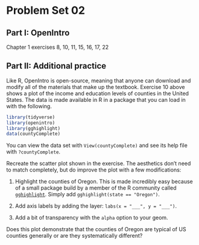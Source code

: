 Problem Set 02
================

## Part I: OpenIntro

Chapter 1 exercises 8, 10, 11, 15, 16, 17, 22

## Part II: Additional practice

Like R, OpenIntro is open-source, meaning that anyone can download and
modify all of the materials that make up the textbook. Exercise 10 above
shows a plot of the income and education levels of counties in the
United States. The data is made available in R in a package that you can
load in with the following.

``` r
library(tidyverse)
library(openintro)
library(gghighlight)
data(countyComplete)
```

You can view the data set with `View(countyComplete)` and see its help
file with `?countyComplete`.

Recreate the scatter plot shown in the exercise. The aesthetics don’t
need to match completely, but do improve the plot with a few
modifications:

1.  Highlight the counties of Oregon. This is made incredibly easy
    because of a small package build by a member of the R community
    called
    [`gghighlight`](https://yutannihilation.github.io/gghighlight/articles/gghighlight.html).
    Simply add `gghighlight(state == "Oregon")`.

2.  Add axis labels by adding the layer: `labs(x = "___", y = "___")`.

3.  Add a bit of transparency with the `alpha` option to your geom.

Does this plot demonstrate that the counties of Oregon are typical of US
counties generally or are they systematically different?
